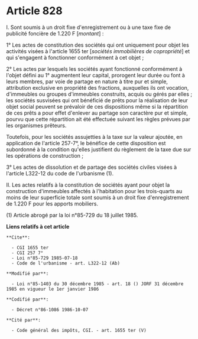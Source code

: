 # Article 828

I. Sont soumis à un droit fixe d'enregistrement ou à une taxe fixe de publicité foncière de 1.220 F [*montant*] :

1° Les actes de constitution des sociétés qui ont uniquement pour objet les activités visées à l'article 1655 ter [*sociétés
immobilières de copropriété*] et qui s'engagent à fonctionner conformément à cet objet ;

2° Les actes par lesquels les sociétés ayant fonctionné conformément à l'objet défini au 1° augmentent leur capital,
prorogent leur durée ou font à leurs membres, par voie de partage en nature à titre pur et simple, attribution exclusive en
propriété des fractions, auxquelles ils ont vocation, d'immeubles ou groupes d'immeubles construits, acquis ou gérés par
elles ; les sociétés susvisées qui ont bénéficié de prêts pour la réalisation de leur objet social peuvent se prévaloir de
ces dispositions même si la répartition de ces prêts a pour effet d'enlever au partage son caractère pur et simple, pourvu
que cette répartition ait été effectuée suivant les règles prévues par les organismes prêteurs.

Toutefois, pour les sociétés assujetties à la taxe sur la valeur ajoutée, en application de l'article 257-7°, le bénéfice de
cette disposition est subordonné à la condition qu'elles justifient du règlement de la taxe due sur les opérations de
construction ;

3° Les actes de dissolution et de partage des sociétés civiles visées à l'article L322-12 du code de l'urbanisme (1).

II. Les actes relatifs à la constitution de sociétés ayant pour objet la construction d'immeubles affectés à l'habitation
pour les trois-quarts au moins de leur superficie totale sont soumis à un droit fixe d'enregistrement de 1.220 F pour les
apports mobiliers.

(1) Article abrogé par la loi n°85-729 du 18 juillet 1985.

**Liens relatifs à cet article**

	**Cite**:

	  - CGI 1655 ter
	  - CGI 257 7°
	  - Loi n°85-729 1985-07-18
	  - Code de l'urbanisme - art. L322-12 (Ab)

	**Modifié par**:

	  - Loi n°85-1403 du 30 décembre 1985 - art. 18 () JORF 31 décembre 1985 en vigueur le 1er janvier 1986

	**Codifié par**:

	  - Décret n°86-1086 1986-10-07

	**Cité par**:

	  - Code général des impôts, CGI. - art. 1655 ter (V)
